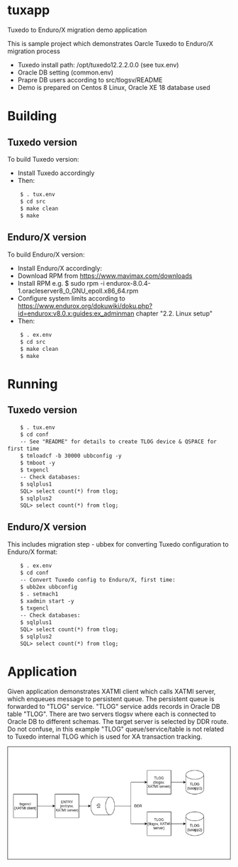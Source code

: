 # tuxapp
Tuxedo to Enduro/X migration demo application


This is sample project which demonstrates Oarcle Tuxedo to Enduro/X migration process

* Tuxedo install path: /opt/tuxedo12.2.2.0.0 (see tux.env)
* Oracle DB setting (common.env)
* Prapre DB users according to src/tlogsv/README
* Demo is prepared on Centos 8 Linux, Oracle XE 18 database used

# Building

## Tuxedo version

To build Tuxedo version:

* Install Tuxedo accordingly
* Then:

```
    $ . tux.env
    $ cd src
    $ make clean
    $ make
```

## Enduro/X version

To build Enduro/X version:
* Install Enduro/X accordingly:
*   Download RPM from https://www.mavimax.com/downloads 
*   Install RPM e.g. $ sudo rpm -i endurox-8.0.4-1.oracleserver8_0_GNU_epoll.x86_64.rpm
*   Configure system limits according to https://www.endurox.org/dokuwiki/doku.php?id=endurox:v8.0.x:guides:ex_adminman chapter "2.2. Linux setup"
* Then:

```
    $ . ex.env
    $ cd src
    $ make clean
    $ make
```

# Running 

## Tuxedo version

```
    $ . tux.env
    $ cd conf
    -- See "README" for details to create TLOG device & QSPACE for first time
    $ tmloadcf -b 30000 ubbconfig -y
    $ tmboot -y
    $ txgencl
    -- Check databases:
    $ sqlplus1
    SQL> select count(*) from tlog;
    $ sqlplus2
    SQL> select count(*) from tlog;
```

## Enduro/X version

This includes migration step - ubbex for converting Tuxedo configuration to Enduro/X format:

```
    $ . ex.env
    $ cd conf
    -- Convert Tuxedo config to Enduro/X, first time:
    $ ubb2ex ubbconfig
    $ . setmach1
    $ xadmin start -y
    $ txgencl
    -- Check databases:
    $ sqlplus1
    SQL> select count(*) from tlog;
    $ sqlplus2
    SQL> select count(*) from tlog;
```

# Application

Given application demonstrates XATMI client which calls XATMI server, which enqueues message to persistent queue. The persistent queue is forwarded to "TLOG" service. "TLOG" service adds records in Oracle DB table "TLOG". There are two servers tlogsv where each is connected to Oracle DB to different schemas. The target server is selected by DDR route. Do not confuse, in this example "TLOG" queue/service/table is not related to Tuxedo internal TLOG which is used for XA transaction tracking. 

![Application diagram](doc/program.drawio.png?raw=true "Application diagram")
